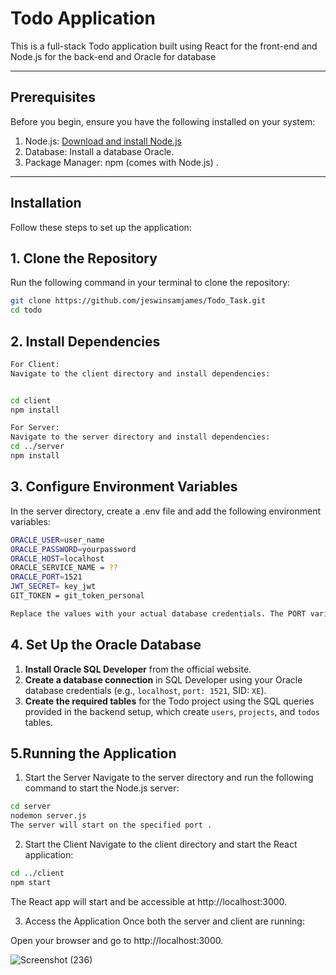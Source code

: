 

# Todo Application

This is a full-stack Todo application built using React for the front-end and Node.js for the back-end and Oracle for database

---

## Prerequisites

Before you begin, ensure you have the following installed on your system:

1. Node.js: [Download and install Node.js](https://nodejs.org/)
2. Database: Install a database Oracle.
3. Package Manager: npm (comes with Node.js) .

---

## Installation

Follow these steps to set up the application:

## 1. Clone the Repository

Run the following command in your terminal to clone the repository:

```bash
git clone https://github.com/jeswinsamjames/Todo_Task.git
cd todo
```
## 2. Install Dependencies
```bash
For Client:
Navigate to the client directory and install dependencies:


cd client
npm install

For Server:
Navigate to the server directory and install dependencies:
cd ../server
npm install
```
## 3. Configure Environment Variables

In the server directory, create a .env file and add the following environment variables:
```bash
ORACLE_USER=user_name
ORACLE_PASSWORD=yourpassword
ORACLE_HOST=localhost
ORACLE_SERVICE_NAME = ??
ORACLE_PORT=1521
JWT_SECRET= key_jwt
GIT_TOKEN = git_token_personal

Replace the values with your actual database credentials. The PORT variable specifies the server port.
```
## 4. Set Up the Oracle Database

1.  **Install Oracle SQL Developer** from the official website.
2.  **Create a database connection** in SQL Developer using your Oracle database credentials (e.g., `localhost`, `port: 1521`, SID: `XE`).
3.  **Create the required tables** for the Todo project using the SQL queries provided in the backend setup, which create `users`, `projects`, and `todos` tables.


## 5.Running the Application

1. Start the Server
Navigate to the server directory and run the following command to start the Node.js server:
```bash
cd server
nodemon server.js
The server will start on the specified port .
```
2. Start the Client
Navigate to the client directory and start the React application:
```bash
cd ../client
npm start
```
The React app will start and be accessible at http://localhost:3000.

3. Access the Application
Once both the server and client are running:

Open your browser and go to http://localhost:3000.


![Screenshot (236)](https://github.com/user-attachments/assets/a2105b67-af80-47c5-864c-366467e78751)


